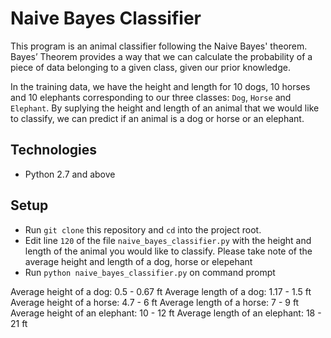 # Naive Bayes Classifier

This program is an animal classifier following the Naive Bayes' theorem. Bayes’ Theorem provides a way that we can calculate the probability of a piece of data belonging to a given class, given our prior knowledge.

In the training data, we have the height and length for 10 dogs, 10 horses and 10 elephants corresponding to our three classes: `Dog`, `Horse` and `Elephant`. By suplying the height and length of an animal that we would like to classify, we can predict if an animal is a dog or horse or an elephant. 

## Technologies

* Python 2.7 and above

## Setup

* Run `git clone` this repository and `cd` into the project root.
* Edit line `120` of the file `naive_bayes_classifier.py` with the height and length of the animal you would like to classify. Please take note of the average height and length of a dog, horse or elepehant
* Run `python naive_bayes_classifier.py` on command prompt

Average height of a dog: 0.5 - 0.67 ft
Average length of a dog: 1.17 - 1.5 ft
Average height of a horse: 4.7 - 6 ft
Average length of a horse: 7 - 9 ft
Average height of an elephant: 10 - 12 ft
Average length of an elephant: 18 - 21 ft
